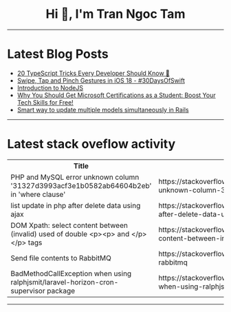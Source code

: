 <h1 align="center">Hi 👋, I'm Tran Ngoc Tam</h1>

---

# Latest Blog Posts 
<!-- BLOG-POST-LIST:START -->
- [20 TypeScript Tricks Every Developer Should Know 🚀](https://dev.to/jagroop2001/20-typescript-tricks-every-developer-should-know-31e2)
- [Swipe, Tap and Pinch Gestures in iOS 18 - #30DaysOfSwift](https://dev.to/thevediwho/swipe-tap-and-pinch-gestures-in-ios-18-30daysofswift-nkp)
- [Introduction to NodeJS](https://dev.to/madgan95/introduction-to-nodejs-4c62)
- [Why You Should Get Microsoft Certifications as a Student: Boost Your Tech Skills for Free!](https://dev.to/mahrukh_adeel/why-you-should-get-microsoft-certifications-as-a-student-boost-your-tech-skills-for-free-4go4)
- [Smart way to update multiple models simultaneously in Rails](https://dev.to/hamajyotan/smart-way-to-update-multiple-models-simultaneously-in-rails-51b6)
<!-- BLOG-POST-LIST:END -->

---

# Latest stack oveflow activity
<table>
  <tr><th>Title</th><th>Link</th></tr>
  <!-- STACKOVERFLOW:START --><tr><td>PHP and MySQL error unknown column &#39;31327d3993acf3e1b0582ab64604b2eb&#39; in &#39;where clause&#39;</td><td>https://stackoverflow.com/questions/79118965/php-and-mysql-error-unknown-column-31327d3993acf3e1b0582ab64604b2eb-in-where</td></tr><tr><td>list update in php after delete data using ajax</td><td>https://stackoverflow.com/questions/79118814/list-update-in-php-after-delete-data-using-ajax</td></tr><tr><td>DOM Xpath: select content between &lpar;invalid&rpar; used of double &lt;p&gt;&lt;p&gt; and &lt;/p&gt;&lt;/p&gt; tags</td><td>https://stackoverflow.com/questions/79118813/dom-xpath-select-content-between-invalid-used-of-double-pp-and-p-p-t</td></tr><tr><td>Send file contents to RabbitMQ</td><td>https://stackoverflow.com/questions/79118525/send-file-contents-to-rabbitmq</td></tr><tr><td>BadMethodCallException when using ralphjsmit/laravel-horizon-cron-supervisor package</td><td>https://stackoverflow.com/questions/79118494/badmethodcallexception-when-using-ralphjsmit-laravel-horizon-cron-supervisor-pac</td></tr><!-- STACKOVERFLOW:END -->
</table>

---



